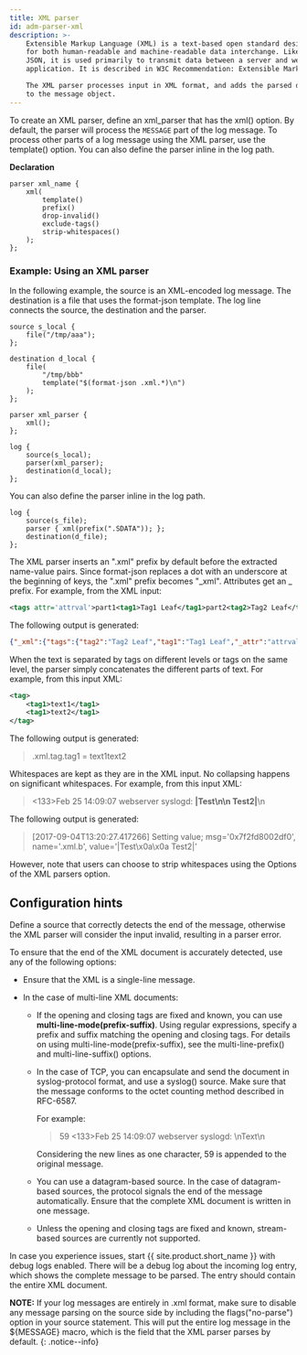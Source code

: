 ```yaml
---
title: XML parser
id: adm-parser-xml
description: >-
    Extensible Markup Language (XML) is a text-based open standard designed
    for both human-readable and machine-readable data interchange. Like
    JSON, it is used primarily to transmit data between a server and web
    application. It is described in W3C Recommendation: Extensible Markup Language (XML).

    The XML parser processes input in XML format, and adds the parsed data
    to the message object.
---
```


To create an XML parser, define an xml_parser that has the xml()
option. By default, the parser will process the `MESSAGE` part of the
log message. To process other parts of a log message using the XML
parser, use the template() option. You can also define the parser inline
in the log path.

**Declaration**

```config
parser xml_name {
    xml(
        template()
        prefix()
        drop-invalid()
        exclude-tags()
        strip-whitespaces()
    );
};
```

### Example: Using an XML parser

In the following example, the source is an XML-encoded log message. The
destination is a file that uses the format-json template. The log line
connects the source, the destination and the parser.

```config
source s_local {
    file("/tmp/aaa");
};

destination d_local {
    file(
        "/tmp/bbb"
        template("$(format-json .xml.*)\n")
    );
};

parser xml_parser {
    xml();
};

log {
    source(s_local);
    parser(xml_parser);
    destination(d_local);
};
```

You can also define the parser inline in the log path.

```config
log {
    source(s_file);
    parser { xml(prefix(".SDATA")); };
    destination(d_file);
};
```

The XML parser inserts an \".xml\" prefix by default before the
extracted name-value pairs. Since format-json replaces a dot with an
underscore at the beginning of keys, the \".xml\" prefix becomes
\"\_xml\". Attributes get an \_ prefix. For example, from the XML input:

```xml
<tags attr='attrval'>part1<tag1>Tag1 Leaf</tag1>part2<tag2>Tag2 Leaf</tag2>part3</tags>
```

The following output is generated:

```json
{"_xml":{"tags":{"tag2":"Tag2 Leaf","tag1":"Tag1 Leaf","_attr":"attrval","tags":"part1part2part3"}}}
```

When the text is separated by tags on different levels or tags on the
same level, the parser simply concatenates the different parts of text.
For example, from this input XML:

```xml
<tag>
    <tag1>text1</tag1>
    <tag1>text2</tag1>
</tag>
```

The following output is generated:

> .xml.tag.tag1 = text1text2

Whitespaces are kept as they are in the XML input. No collapsing happens
on significant whitespaces. For example, from this input XML:

><133>Feb 25 14:09:07 webserver syslogd: <b>|Test\n\n   Test2|</b>\n

The following output is generated:

>[2017-09-04T13:20:27.417266] Setting value; msg='0x7f2fd8002df0', name='.xml.b', value='|Test\x0a\x0a   Test2|'

However, note that users can choose to strip whitespaces using the
Options of the XML parsers option.

## Configuration hints

Define a source that correctly detects the end of the message, otherwise
the XML parser will consider the input invalid, resulting in a parser
error.

To ensure that the end of the XML document is accurately detected, use
any of the following options:

- Ensure that the XML is a single-line message.

- In the case of multi-line XML documents:

  - If the opening and closing tags are fixed and known, you can use
        **multi-line-mode(prefix-suffix)**. Using regular expressions,
        specify a prefix and suffix matching the opening and closing
        tags. For details on using multi-line-mode(prefix-suffix), see
        the multi-line-prefix() and multi-line-suffix() options.

  - In the case of TCP, you can encapsulate and send the document in
        syslog-protocol format, and use a syslog() source. Make sure
        that the message conforms to the octet counting method described in RFC-6587.

    For example:

    >59 <133>Feb 25 14:09:07 webserver syslogd: <book>\nText\n</book>

    Considering the new lines as one character, 59 is appended to
    the original message.

  - You can use a datagram-based source. In the case of
        datagram-based sources, the protocol signals the end of the
        message automatically. Ensure that the complete XML document is
        written in one message.

  - Unless the opening and closing tags are fixed and known,
        stream-based sources are currently not supported.

In case you experience issues, start {{ site.product.short_name }} with debug logs enabled.
There will be a debug log about the incoming log entry, which shows the
complete message to be parsed. The entry should contain the entire XML
document.

**NOTE:** If your log messages are entirely in .xml format, make sure to
disable any message parsing on the source side by including the
flags(\"no-parse\") option in your source statement. This will put the
entire log message in the ${MESSAGE} macro, which is the field that the
XML parser parses by default.
{: .notice--info}
